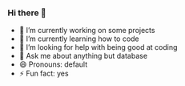 ### Hi there 👋

- 🔭 I’m currently working on some projects
- 🌱 I’m currently learning how to code
- 🤔 I’m looking for help with being good at coding
- 💬 Ask me about anything but database
- 😄 Pronouns: default
- ⚡ Fun fact: yes
